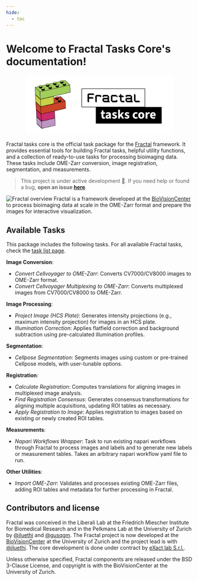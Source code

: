 ```yaml
---
hide:
  - toc
---
```


# Welcome to Fractal Tasks Core's documentation!

<p align="center">
  <img src="https://raw.githubusercontent.com/fractal-analytics-platform/fractal-logos/refs/heads/main/projects/fractal_tasks_core.png" alt="Fractal tasks core logo" width="400">
</p>

Fractal tasks core is the official task package for the [Fractal](https://fractal-analytics-platform.github.io/) framework. It provides essential tools for building Fractal tasks, helpful utility functions, and a collection of ready-to-use tasks for processing bioimaging data. These tasks include OME-Zarr conversion, image registration, segmentation, and measurements.

> This project is under active development 🔨. If you need help or found a bug, **open an issue [here](https://github.com/fractal-analytics-platform/fractal-tasks-core/issues/new)**.

![Fractal overview](https://github.com/user-attachments/assets/666c8797-2594-4b8e-b1d2-b43fca66d1df)
Fractal is a framework developed at the [BioVisionCenter](https://www.biovisioncenter.uzh.ch/en.html) to process bioimaging data at scale in the OME-Zarr format and prepare the images for interactive visualization.

## Available Tasks

This package includes the following tasks. For all available Fractal tasks, check the [task list page](all_tasks).

**Image Conversion**:

  - *Convert Cellvoyager to OME-Zarr*: Converts CV7000/CV8000 images to OME-Zarr format.
  - *Convert Cellvoyager Multiplexing to OME-Zarr*: Converts multiplexed images from CV7000/CV8000 to OME-Zarr.

**Image Processing**:

  - *Project Image (HCS Plate)*: Generates intensity projections (e.g., maximum intensity projection) for images in an HCS plate.
  - *Illumination Correction*: Applies flatfield correction and background subtraction using pre-calculated illumination profiles.

**Segmentation**:

  - *Cellpose Segmentation*: Segments images using custom or pre-trained Cellpose models, with user-tunable options.

**Registration**:

  - *Calculate Registration*: Computes translations for aligning images in multiplexed image analysis.
  - *Find Registration Consensus*: Generates consensus transformations for aligning multiple acquisitions, updating ROI tables as necessary.
  - *Apply Registration to Image*: Applies registration to images based on existing or newly created ROI tables.

**Measurements**:

  - *Napari Workflows Wrapper*: Task to run existing napari workflows through Fractal to process images and labels and to generate new labels or measurement tables. Takes an arbitrary napari workflow yaml file to run.

**Other Utilities**:

  - *Import OME-Zarr*: Validates and processes existing OME-Zarr files, adding ROI tables and metadata for further processing in Fractal.

## Contributors and license

Fractal was conceived in the Liberali Lab at the Friedrich Miescher Institute for Biomedical Research and in the Pelkmans Lab at the University of Zurich by [@jluethi](https://github.com/jluethi) and [@gusqgm](https://github.com/gusqgm). The Fractal project is now developed at the [BioVisionCenter](https://www.biovisioncenter.uzh.ch/en.html) at the University of Zurich and the project lead is with [@jluethi](https://github.com/jluethi). The core development is done under contract by [eXact lab S.r.l.](https://www.exact-lab.it).

Unless otherwise specified, Fractal components are released under the BSD 3-Clause License, and copyright is with the BioVisionCenter at the University of Zurich.

